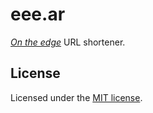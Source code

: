 # eee.ar

_[On the edge](https://vercel.com/docs/concepts/edge-network/overview)_ URL shortener.

## License

Licensed under the [MIT license](LICENSE).
